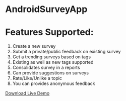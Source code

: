 # AndroidSurveyApp

# Features Supported:

1. Create a new survey
2. Submit a private/public feedback on existing survey
3. Get a trending surveys based on tags
4. Existing as well as new tags supported
5. Consolidates survey in a reports
6. Can provide suggestions on surveys
7. Rate/Like/Unlike a topic
8. You can provides anonymous feedback


[Download Live Demo](https://github.com/Bhushan-Jagtap-2013/AndroidSurveyApp/blob/master/Hackathon(HIGH).mp4)
